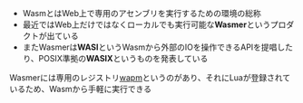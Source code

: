 - WasmとはWeb上で専用のアセンブリを実行するための環境の総称
- 最近ではWeb上だけではなくローカルでも実行可能な**Wasmer**というプロダクトが出ている
- またWasmerは**WASI**というWasmから外部のIOを操作できるAPIを提唱したり、POSIX準拠の**WASIX**というものを発表している

Wasmerには専用のレジストリ[wapm]()というのがあり、それにLuaが登録されているため、Wasmから手軽に実行できる
